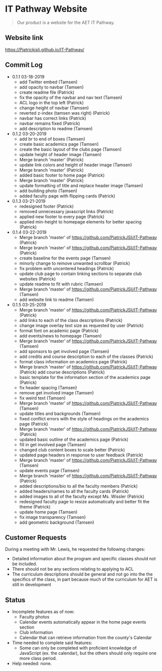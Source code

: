 # IT Pathway Website
> Our product is a website for the AET IT Pathway.

## Website link
https://Pjatrickjsli.github.io/IT-Pathway/

## Commit Log

* 0.1.1 03-18-2019
    * add Twitter embed (Tamsen)
    * add opacity to navbar (Tamsen)
    * create readme file (Patrick)
    * fix the opacity of the navbar and nav text (Tamsen)
    * ACL logo in the top left (Patrick)
    * change height of navbar (Tamsen)
    * reverted z-index (tamsen was right) (Patrick)
    * navbar has correct links (Patrick)
    * navbar remains fixed (Patrick)
    * add description to readme (Tamsen)
* 0.1.2 03-20-2019
    * add br to end of boxes (Tamsen)  
    * create basic academics page (Tamsen)
    * create the basic layout of the clubs page (Tamsen)
    * update height of header image (Tamsen)    
    * Merge branch 'master' (Patrick)
    * update link colors and height of header image (Tamsen)
    * Merge branch 'master' (Patrick)
    * added basic footer to home page (Patrick)
    * Merge branch 'master' (Patrick)
    * update formatting of title and replace header image (Tamsen)    
    * add building photo (Tamsen)
    * added faculty page with flipping cards (Patrick)
* 0.1.3 03-21-2019
    * redesigned footer (Patrick)
    * removed unnecessary javascript links (Patrick)
    * applied new footer to every page (Patrick)
    * applied min-height to homepage elements for better spacing (Patrick)
* 0.1.4 03-22-2019
    *  Merge branch 'master' of https://github.com/PjatrickJSli/IT-Pathway (Patrick)
    *  Merge branch 'master' of https://github.com/PjatrickJSli/IT-Pathway (Patrick)
    *  create baseline for the events page (Tamsen)
    *  minorly change to remove unwanted scrollbar (Patrick)
    *  fix problem with uncentered headings (Patrick)
    *  update club page to contain linking sections to separate club websites (Patrick)
    *  update readme to fit with rubric (Tamsen)
    *  Merge branch 'master' of https://github.com/PjatrickJSli/IT-Pathway (Tamsen)
    *  add website link to readme (Tamsen)
* 0.1.5 03-25-2019
    *  Merge branch 'master' of https://github.com/PjatrickJSli/IT-Pathway (Patrick)
    *  add links to each of the class descriptions (Patrick)
    *  change image overlay text size as requested by user (Patrick)
    *  format font on academic page (Patrick)
    *  add events/news to homepage (Tamsen)
    *  Merge branch 'master' of https://github.com/PjatrickJSli/IT-Pathway (Tamsen)
    *  add sponsors to get involved page (Tamsen)
    *  add credits and course description to each of the classes (Patrick)
    *  format class information on academics page (Patrick)
    *  Merge branch 'master' of https://github.com/PjatrickJSli/IT-Pathway (Patrick) add course descriptions (Patrick)
    *  basic template for the information section of the academics page (Patrick)
    *  fix header spacing (Tamsen)
    *  remove get involved image (Tamsen)
    *  fix weird text (Tamsen)
    *  Merge branch 'master' of https://github.com/PjatrickJSli/IT-Pathway (Tamsen)
    *  update titles and backgrounds (Tamsen)
    *  fixed conflict errors with the style of headings on the academics page (Patrick)
    *  Merge branch 'master' of https://github.com/PjatrickJSli/IT-Pathway (Patrick)
    *  updated basic outline of the academics page (Patrick)
    *  fill in get involved page (Tamsen)
    *  changed club content boxes to scale better (Patrick)
    *  updated page headers in response to user feedback (Patrick)
    *  Merge branch 'master' of https://github.com/PjatrickJSli/IT-Pathway (Tamsen)
    *  update events page (Tamsen)
    *  Merge branch 'master' of https://github.com/PjatrickJSli/IT-Pathway (Patrick)
    *  added descriptions/bio to all the faculty members (Patrick)
    *  added headers/names to all the faculty cards (Patrick)
    *  added images to all of the faculty except Ms. Wissler (Patrick)
    *  redesigned faculty page to resize automatically and better fit the theme (Patrick)
    *  update home page (Tamsen)
    *  fix image transparency (Tamsen)
    *  add geometric background (Tamsen)

## Customer Requests
During a meeting with Mr. Lewis, he requested the following changes:
* Detailed information about the program and specific classes should not be included.
* There should not be any sections relating to applying to ACL
* The curriculum descriptions should be general and not go into the the specifics of the class, in part because much of the curriculum for AET is still in development

## Status
* Incomplete features as of now:
    * Faculty photos
    * Calendar events automatically appear in the home page events section
    * Club information
    * Calendar that can retrieve information from the county's Calendar
* Time needed to complete said features:
    * Some can only be completed with proficient knowledge of JavaScript (ex. the calendar), but the others should only require one more class period.
* Help needed: none.
